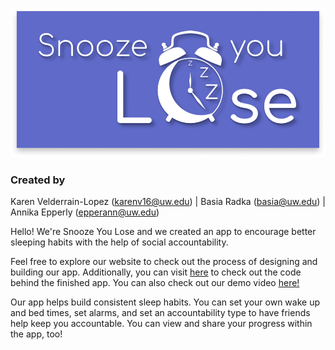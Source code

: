 ![Snooze You Lose stylized logo with a clock](images/syl_logo.png)

### Created by 
Karen Velderrain-Lopez (karenv16@uw.edu) | 
Basia Radka (basia@uw.edu) | 
Annika Epperly (epperann@uw.edu)

Hello! We're Snooze You Lose and we created an app to encourage better sleeping habits with the help of social accountability.

Feel free to explore our website to check out the process of designing and building our app. Additionally, you can visit [here](https://github.com/UWSocialComputing/snooze-you-lose-code) to check out the code behind the finished app. You can also check out our demo video [here!](https://www.youtube.com/watch?v=YP3l0xz-dUo)

Our app helps build consistent sleep habits. You can set your own wake up and bed times, set alarms, and set an accountability type to have friends help keep you accountable. You can view and share your progress within the app, too!
